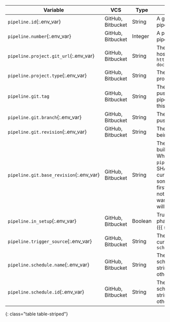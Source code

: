 Variable | VCS | Type | Value
---------|-----|------|------
`pipeline.id`{:.env_var} | GitHub, Bitbucket | String | A [globally unique id](https://en.wikipedia.org/wiki/Universally_unique_identifier) representing for the pipeline
`pipeline.number`{:.env_var} | GitHub, Bitbucket | Integer | A project unique integer id for the pipeline
`pipeline.project.git_url`{:.env_var} | GitHub, Bitbucket | String | The URL where the current project is hosted. For example, `https://github.com/circleci/circleci-docs`
`pipeline.project.type`{:.env_var} | GitHub, Bitbucket | String | The lower-case name of the VCS provider, E.g. “github”, “bitbucket”.
`pipeline.git.tag` | GitHub, Bitbucket | String | The name of the git tag that was pushed to trigger the pipeline. If the pipeline was not triggered by a tag, then this is the empty string.
`pipeline.git.branch`{:.env_var} | GitHub, Bitbucket | String | The name of the git branch that was pushed to trigger the pipeline.
`pipeline.git.revision`{:.env_var} | GitHub, Bitbucket | String | The long (40-character) git SHA that is being built.
`pipeline.git.base_revision`{:.env_var} | GitHub, Bitbucket | String | The long (40-character) git SHA of the build prior to the one being built. **Note:** While in most cases `pipeline.git.base_revision` will be the SHA of the pipeline that ran before your currently running pipeline, there are some caveats. When the build is the first build for a branch, the variable will not be present. In addition, if the build was triggered via the API, the variable will not be present.
`pipeline.in_setup`{:.env_var} | GitHub, Bitbucket | Boolean | True if the pipeline is in the setup phase, i.e. running a [setup workflow]({{ site.baseurl }}/dynamic-config/).
`pipeline.trigger_source`{:.env_var} | GitHub, Bitbucket | String | The source that triggers the pipeline, current values are `webhook`, `api`, `scheduled_pipeline`
`pipeline.schedule.name`{:.env_var} | GitHub, Bitbucket | String | The name of the schedule if it is a scheduled pipeline. Value will be empty string if the pipeline is triggered by other sources.
`pipeline.schedule.id`{:.env_var} | GitHub, Bitbucket | String | The unique id of the schedule if it is a scheduled pipeline. Value will be empty string if the pipeline is triggered by other sources.
{: class="table table-striped"}
